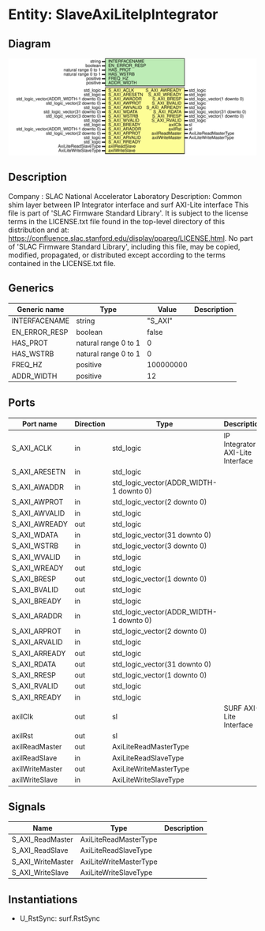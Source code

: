# Entity: SlaveAxiLiteIpIntegrator

## Diagram

![Diagram](SlaveAxiLiteIpIntegrator.svg "Diagram")
## Description

Company    : SLAC National Accelerator Laboratory
Description: Common shim layer between IP Integrator interface and surf AXI-Lite interface
This file is part of 'SLAC Firmware Standard Library'.
It is subject to the license terms in the LICENSE.txt file found in the
top-level directory of this distribution and at:
   https://confluence.slac.stanford.edu/display/ppareg/LICENSE.html.
No part of 'SLAC Firmware Standard Library', including this file,
may be copied, modified, propagated, or distributed except according to
the terms contained in the LICENSE.txt file.
## Generics

| Generic name  | Type                 | Value     | Description |
| ------------- | -------------------- | --------- | ----------- |
| INTERFACENAME | string               | "S_AXI"   |             |
| EN_ERROR_RESP | boolean              | false     |             |
| HAS_PROT      | natural range 0 to 1 | 0         |             |
| HAS_WSTRB     | natural range 0 to 1 | 0         |             |
| FREQ_HZ       | positive             | 100000000 |             |
| ADDR_WIDTH    | positive             | 12        |             |
## Ports

| Port name       | Direction | Type                                    | Description                      |
| --------------- | --------- | --------------------------------------- | -------------------------------- |
| S_AXI_ACLK      | in        | std_logic                               | IP Integrator AXI-Lite Interface |
| S_AXI_ARESETN   | in        | std_logic                               |                                  |
| S_AXI_AWADDR    | in        | std_logic_vector(ADDR_WIDTH-1 downto 0) |                                  |
| S_AXI_AWPROT    | in        | std_logic_vector(2 downto 0)            |                                  |
| S_AXI_AWVALID   | in        | std_logic                               |                                  |
| S_AXI_AWREADY   | out       | std_logic                               |                                  |
| S_AXI_WDATA     | in        | std_logic_vector(31 downto 0)           |                                  |
| S_AXI_WSTRB     | in        | std_logic_vector(3 downto 0)            |                                  |
| S_AXI_WVALID    | in        | std_logic                               |                                  |
| S_AXI_WREADY    | out       | std_logic                               |                                  |
| S_AXI_BRESP     | out       | std_logic_vector(1 downto 0)            |                                  |
| S_AXI_BVALID    | out       | std_logic                               |                                  |
| S_AXI_BREADY    | in        | std_logic                               |                                  |
| S_AXI_ARADDR    | in        | std_logic_vector(ADDR_WIDTH-1 downto 0) |                                  |
| S_AXI_ARPROT    | in        | std_logic_vector(2 downto 0)            |                                  |
| S_AXI_ARVALID   | in        | std_logic                               |                                  |
| S_AXI_ARREADY   | out       | std_logic                               |                                  |
| S_AXI_RDATA     | out       | std_logic_vector(31 downto 0)           |                                  |
| S_AXI_RRESP     | out       | std_logic_vector(1 downto 0)            |                                  |
| S_AXI_RVALID    | out       | std_logic                               |                                  |
| S_AXI_RREADY    | in        | std_logic                               |                                  |
| axilClk         | out       | sl                                      | SURF AXI-Lite Interface          |
| axilRst         | out       | sl                                      |                                  |
| axilReadMaster  | out       | AxiLiteReadMasterType                   |                                  |
| axilReadSlave   | in        | AxiLiteReadSlaveType                    |                                  |
| axilWriteMaster | out       | AxiLiteWriteMasterType                  |                                  |
| axilWriteSlave  | in        | AxiLiteWriteSlaveType                   |                                  |
## Signals

| Name              | Type                   | Description |
| ----------------- | ---------------------- | ----------- |
| S_AXI_ReadMaster  | AxiLiteReadMasterType  |             |
| S_AXI_ReadSlave   | AxiLiteReadSlaveType   |             |
| S_AXI_WriteMaster | AxiLiteWriteMasterType |             |
| S_AXI_WriteSlave  | AxiLiteWriteSlaveType  |             |
## Instantiations

- U_RstSync: surf.RstSync
